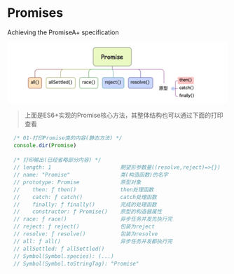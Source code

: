 # Promises
Achieving the PromiseA+ specification

<img src="./src/promise.png">

> 上面是ES6+实现的Promise核心方法，其整体结构也可以通过下面的打印查看

```javascript
  /* 01-打印Promise类的内容(静态方法) */
  console.dir(Promise)

  /* 打印输出(已经省略部分内容) */
  // length: 1                      期望形参数量((resolve,reject)=>{})
  // name: "Promise"                类(构造函数)的名字
  // prototype: Promise             原型对象
  //    then: ƒ then()              then处理函数
  //    catch: ƒ catch()            catch处理函数
  //    finally: ƒ finally()        完成的处理函数
  //    constructor: ƒ Promise()    原型的构造器属性
  // race: ƒ race()                 异步任务并发先执行完
  // reject: ƒ reject()             包装为reject     
  // resolve: ƒ resolve()           包装为resolve
  // all: ƒ all()                   异步任务并发都执行完
  // allSettled: ƒ allSettled()
  // Symbol(Symbol.species): (...)
  // Symbol(Symbol.toStringTag): "Promise"
```
